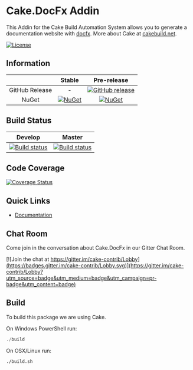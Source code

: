 # Cake.DocFx Addin

This Addin for the Cake Build Automation System allows you to generate a documentation website with [docfx](http://dotnet.github.io/docfx/index.html). More about Cake at [cakebuild.net](http://cakebuild.net).

[![License](http://img.shields.io/:license-mit-blue.svg)](http://cake-contrib.mit-license.org)

## Information

| |Stable|Pre-release|
|:--:|:--:|:--:|
|GitHub Release|-|[![GitHub release](https://img.shields.io/github/release/cake-contrib/Cake.DocFx.svg)](https://github.com/cake-contrib/Cake.DocFx/releases/latest)|
|NuGet|[![NuGet](https://img.shields.io/nuget/v/Cake.DocFx.svg)](https://www.nuget.org/packages/Cake.DocFx)|[![NuGet](https://img.shields.io/nuget/vpre/Cake.DocFx.svg)](https://www.nuget.org/packages/Cake.DocFx)|

## Build Status

|Develop|Master|
|:--:|:--:|
|[![Build status](https://ci.appveyor.com/api/projects/status/clgjyeqo4n0j232i/branch/develop?svg=true)](https://ci.appveyor.com/project/cakecontrib/cake-docfx/branch/develop)|[![Build status](https://ci.appveyor.com/api/projects/status/clgjyeqo4n0j232i/branch/develop?svg=true)](https://ci.appveyor.com/project/cakecontrib/cake-docfx/branch/master)|

## Code Coverage

[![Coverage Status](https://coveralls.io/repos/github/cake-contrib/Cake.DocFx/badge.svg?branch=develop)](https://coveralls.io/github/cake-contrib/Cake.DocFx?branch=develop)

## Quick Links

- [Documentation](https://cake-contrib.github.io/Cake.DocFx)

## Chat Room

Come join in the conversation about Cake.DocFx in our Gitter Chat Room.

[![Join the chat at https://gitter.im/cake-contrib/Lobby](https://badges.gitter.im/cake-contrib/Lobby.svg)](https://gitter.im/cake-contrib/Lobby?utm_source=badge&utm_medium=badge&utm_campaign=pr-badge&utm_content=badge)

## Build

To build this package we are using Cake.

On Windows PowerShell run:

```powershell
./build
```

On OSX/Linux run:

```bash
./build.sh
```
